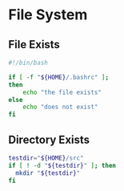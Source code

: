 # File System

## File Exists

```sh
#!/bin/bash

if [ -f "${HOME}/.bashrc" ];
then
    echo "the file exists"
else
    echo "does not exist"
fi
```

## Directory Exists


```sh
testdir="${HOME}/src"
if [ ! -d "${testdir}" ]; then
  mkdir "${testdir}"
fi
```

